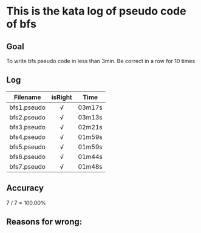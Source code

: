 # This is the kata log of pseudo code of bfs

## Goal
To write bfs pseudo code in less than 3min.
Be correct in a row for 10 times

## Log

| Filename           | isRight    | Time |
| ------------------ |:----------:|:----:|
| bfs1.pseudo        |√           |03m17s|
| bfs2.pseudo        |√           |03m13s|
| bfs3.pseudo        |√           |02m21s|
| bfs4.pseudo        |√           |01m59s|
| bfs5.pseudo        |√           |01m59s|
| bfs6.pseudo        |√           |01m44s|
| bfs7.pseudo        |√           |01m48s|

## Accuracy
7 / 7 = 100.00%

## Reasons for wrong:
